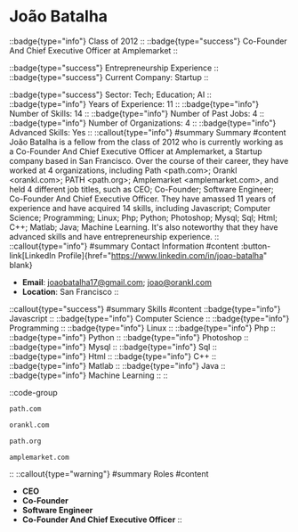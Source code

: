 # João Batalha
::badge{type="info"}
Class of 2012
::
::badge{type="success"}
Co-Founder And Chief Executive Officer at Amplemarket
::

::badge{type="success"}
Entrepreneurship Experience
::
::badge{type="success"}
Current Company: Startup
::

::badge{type="success"}
Sector: Tech; Education; AI
::
::badge{type="info"}
Years of Experience: 11
::
::badge{type="info"}
Number of Skills: 14
::
::badge{type="info"}
Number of Past Jobs: 4
::
::badge{type="info"}
Number of Organizations: 4
::
::badge{type="info"}
Advanced Skills: Yes
::
::callout{type="info"}
#summary
Summary
#content
João Batalha is a fellow from the class of 2012 who is currently working as a Co-Founder And Chief Executive Officer at Amplemarket, a Startup company based in San Francisco. Over the course of their career, they have worked at 4 organizations, including Path <path.com>; Orankl <orankl.com>; PATH <path.org>; Amplemarket <amplemarket.com>, and held 4 different job titles, such as CEO; Co-Founder; Software Engineer; Co-Founder And Chief Executive Officer. They have amassed 11 years of experience and have acquired 14 skills, including Javascript; Computer Science; Programming; Linux; Php; Python; Photoshop; Mysql; Sql; Html; C++; Matlab; Java; Machine Learning. It's also noteworthy that they have advanced skills and have entrepreneurship experience.
::
::callout{type="info"}
#summary
Contact Information
#content
:button-link[LinkedIn Profile]{href="https://www.linkedin.com/in/joao-batalha" blank}
- **Email**: joaobatalha17@gmail.com; joao@orankl.com
- **Location**: San Francisco
::

::callout{type="success"}
#summary
Skills
#content
::badge{type="info"}
Javascript
::
::badge{type="info"}
Computer Science
::
::badge{type="info"}
Programming
::
::badge{type="info"}
Linux
::
::badge{type="info"}
Php
::
::badge{type="info"}
Python
::
::badge{type="info"}
Photoshop
::
::badge{type="info"}
Mysql
::
::badge{type="info"}
Sql
::
::badge{type="info"}
Html
::
::badge{type="info"}
C++
::
::badge{type="info"}
Matlab
::
::badge{type="info"}
Java
::
::badge{type="info"}
Machine Learning
::
::

::code-group
```bash [Path]
path.com
```
```bash [Orankl]
orankl.com
```
```bash [PATH]
path.org
```
```bash [Amplemarket]
amplemarket.com
```
::
::callout{type="warning"}
#summary
Roles
#content
- **CEO**
- **Co-Founder**
- **Software Engineer**
- **Co-Founder And Chief Executive Officer**
::

